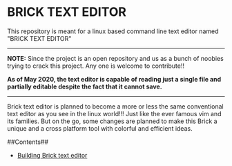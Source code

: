 # BRICK TEXT EDITOR
This repository is meant for a linux based command line text editor named "BRICK TEXT EDITOR"
***
**NOTE:** Since the project is an open repository and us as a bunch of noobies trying to crack this project. Any one is welcome to contribute!!

**As of May 2020, the text editor is capable of reading just a single file and partially editable despite the fact that it cannot save.**
***
Brick text editor is planned to become a more or less the same conventional text editor as you see in the linux world!!! Just like the ever
famous vim and its families. But on the go, some changes are planned to make this Brick a unique and a cross platform tool with colorful and efficient ideas. 

##Contents##
* [Building Brick text editor](#brick-text-editor)
